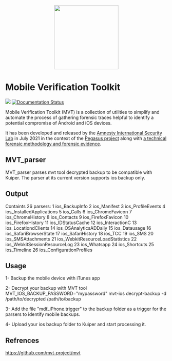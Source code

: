 <p align="center">
     <img src="./docs/mvt.png" width="200" />
</p>

# Mobile Verification Toolkit

[![](https://img.shields.io/pypi/v/mvt)](https://pypi.org/project/mvt/)
[![Documentation Status](https://readthedocs.org/projects/mvt/badge/?version=latest)](https://docs.mvt.re/en/latest/?badge=latest)

Mobile Verification Toolkit (MVT) is a collection of utilities to simplify and automate the process of gathering forensic traces helpful to identify a potential compromise of Android and iOS devices.

It has been developed and released by the [Amnesty International Security Lab](https://www.amnesty.org/en/tech/) in July 2021 in the context of the [Pegasus project](https://forbiddenstories.org/about-the-pegasus-project/) along with [a technical forensic methodology and forensic evidence](https://www.amnesty.org/en/latest/research/2021/07/forensic-methodology-report-how-to-catch-nso-groups-pegasus/).

## MVT_parser

MVT_parser parses mvt tool decrypted backup to be compatible with Kuiper. The parser at its current version supports ios backup only.

## Output

Containts 26 parsers:
1 ios_BackupInfo
2 ios_Manifest
3 ios_ProfileEvents
4 ios_InstalledApplications
5 ios_Calls
6 ios_ChromeFavicon
7 ios_ChromeHistory
8 ios_Contacts
9 ios_FirefoxFavicon
10 ios_FirefoxHistory
11 ios_IDStatusCache
12 ios_InteractionC
13 ios_LocationdClients
14 ios_OSAnalyticsADDaily
15 ios_Datausage
16 ios_SafariBrowserState
17 ios_SafariHistory
18 ios_TCC
19 ios_SMS
20 ios_SMSAttachments
21 ios_WebkitResourceLoadStatistics
22 ios_WebkitSessionResourceLog
23 ios_Whatsapp
24 ios_Shortcuts
25 ios_Timeline
26 ios_ConfigurationProfiles

## Usage
1- Backup the mobile device with iTunes app

2- Decrypt your backup with MVT tool
MVT_IOS_BACKUP_PASSWORD="mypassword" mvt-ios decrypt-backup -d /path/to/decrypted /path/to/backup

3- Add the file "mdf_iPhone.trigger" to the backup folder as a trigger for the parsers to identify mobile backups.

4- Upload your ios backup folder to Kuiper and start processing it.


## Refrences
https://github.com/mvt-project/mvt
